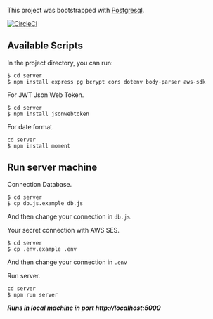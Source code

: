This project was bootstrapped with [Postgresql](https://www.postgresql.org/).  

[![CircleCI](https://circleci.com/gh/koompi/koompi-hotspot.svg?style=shield)](https://circleci.com/gh/koompi/koompi.org)


## Available Scripts

In the project directory, you can run:

```
$ cd server
$ npm install express pg bcrypt cors dotenv body-parser aws-sdk
```

For JWT Json Web Token.

```
$ cd server
$ npm install jsonwebtoken
```


For date format.

```
cd server
$ npm install moment
```

## Run server machine

Connection Database.

```
$ cd server
$ cp db.js.example db.js
```

And then change your connection in `db.js`.

Your secret connection with AWS SES.

```
$ cd server
$ cp .env.example .env
```

And then change your connection in `.env`

Run server.


```
cd server
$ npm run server
```

**_Runs in local machine in port http://localhost:5000_**

#
